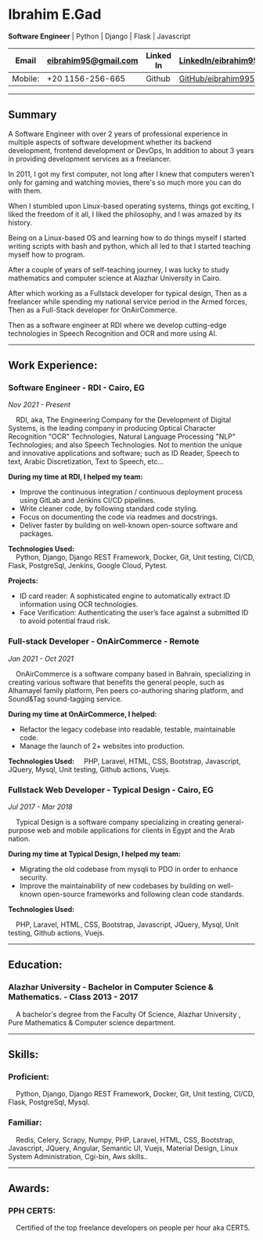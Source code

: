# Ibrahim E.Gad
**Software Engineer** | Python | Django | Flask | Javascript

|Email|eibrahim95@gmail.com|Linked In|[LinkedIn/eibrahim95](https://www.linkedin.com/in/eibrahim95)|
|---|---|---|---|
|Mobile:|+20 1156-256-665|Github|[GitHub/eibrahim995](https://github.com/eibrahim995)|

---

## Summary
A Software Engineer with over 2 years of professional experience in multiple aspects of
software development whether its backend development, frontend development or DevOps, In
addition to about 3 years in providing development services as a freelancer. 
  
In 2011, I got my first computer, not long after I knew that computers weren't only for
gaming and watching movies, there's so much more you can do with them.  
  
When I stumbled upon Linux-based operating systems, things got exciting, I liked the freedom
of it all, I liked the philosophy, and I was amazed by its history.  
  
Being on a Linux-based OS and learning how to do things myself I started writing scripts
with bash and python, which all led to that I started teaching myself how to program.  
  
After a couple of years of self-teaching journey, I was lucky to study mathematics and
computer science at Alazhar University in Cairo.  
  
After which working as a Fullstack developer for typical design,
Then as a freelancer while spending my national service period in the Armed forces,
Then as a Full-Stack developer for OnAirCommerce.  
  
Then as a software engineer at RDI where we develop cutting-edge technologies in Speech
Recognition and OCR and more using AI.

---
## Work Experience:  
### Software Engineer - RDI - Cairo, EG
<em>Nov 2021 - Present</em>  

&nbsp;&nbsp;&nbsp;&nbsp;RDI, aka, The Engineering Company for the Development of Digital Systems, is the
leading company in producing Optical Character Recognition "OCR" Technologies, Natural
Language Processing "NLP" Technologies; and also Speech Technologies. 
Not to mention the unique and innovative applications and software; such as ID Reader, Speech to text, Arabic
Discretization, Text to Speech, etc...  

**During my time at RDI, I helped my team:**
- Improve the continuous integration / continuous deployment process using GitLab and Jenkins CI/CD pipelines.
- Write cleaner code, by following standard code styling.
- Focus on documenting the code via readmes and docstrings.
- Deliver faster by building on well-known open-source software and packages.

**Technologies Used:**  
&nbsp;&nbsp;&nbsp;&nbsp;Python, Django, Django REST Framework, Docker, Git, Unit testing, CI/CD, Flask, PostgreSql, Jenkins, Google Cloud, Pytest.

**Projects:**
 - ID card reader: A sophisticated engine to automatically extract ID information using OCR
technologies.
- Face Verification: Authenticating the user’s face against a submitted ID to avoid potential fraud risk.

### Full-stack Developer - OnAirCommerce - Remote
<em>Jan 2021 - Oct 2021</em>  

&nbsp;&nbsp;&nbsp;&nbsp;OnAirCommerce is a software company based in Bahrain, specializing in creating various
software that benefits the general people, such as Alhamayel family platform, Pen peers
co-authoring sharing platform, and Sound&Tag sound-tagging service.

**During my time at OnAirCommerce, I helped:**
- Refactor the legacy codebase into readable, testable, maintainable code.
- Manage the launch of 2+ websites into production.

**Technologies Used:**
&nbsp;&nbsp;&nbsp;&nbsp;PHP, Laravel, HTML, CSS, Bootstrap, Javascript, JQuery, Mysql, Unit testing, Github actions, Vuejs.

### Fullstack Web Developer - Typical Design - Cairo, EG
<em>Jul 2017 - Mar 2018</em>  

&nbsp;&nbsp;&nbsp;&nbsp;Typical Design is a software company specializing in creating general-purpose web and
mobile applications for clients in Egypt and the Arab nation.

**During my time at Typical Design, I helped my team:**
- Migrating the old codebase from mysqli to PDO in order to enhance security.
- Improve the maintainability of new codebases by building on well-known open-source frameworks and following clean code standards.

**Technologies Used:**

&nbsp;&nbsp;&nbsp;&nbsp;PHP, Laravel, HTML, CSS, Bootstrap, Javascript, JQuery, Mysql, Unit testing, Github actions, Vuejs.

---
## Education:
### Alazhar University - Bachelor in Computer Science & Mathematics. - Class 2013 - 2017
&nbsp;&nbsp;&nbsp;&nbsp;A bachelor's degree from the Faculty Of Science, Alazhar University​ , Pure Mathematics &
Computer science department.

---
## Skills:
### Proficient:
&nbsp;&nbsp;&nbsp;&nbsp;Python, Django, Django REST Framework, Docker, Git, Unit testing, CI/CD, Flask, PostgreSql, Mysql.

### Familiar:
&nbsp;&nbsp;&nbsp;&nbsp;Redis, Celery, Scrapy, Numpy, PHP, Laravel, HTML, CSS, Bootstrap, Javascript, JQuery, Angular, Semantic UI, Vuejs, Material Design, Linux System Administration, Cgi-bin, Aws skills..

---
## Awards:
### PPH CERT5:
&nbsp;&nbsp;&nbsp;&nbsp;Certified of the top freelance developers on people per hour aka CERT5.
